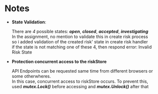# Notes

- **State Validation**:

  There are _4_ possible states: **_open_**, **_closed_**, **_accepted_**, **_investigating_**<br>
  In the assignment, no mention to validate this in create risk process<br>
  so i added validation of the created risk' state in create risk handler<br>
  if the state is not matching one of these 4, then respond error: Invalid Risk State<br>

- **Protection concurrent access to the riskStore**

  API Endpoints can be requested same time from different browsers or some otherwheres.<br>
  In this case, concurrent access to riskStore occurs.
  To prevent this, used **_mutex.Lock()_** before accessing and **_mutex.Unlock()_** after that
